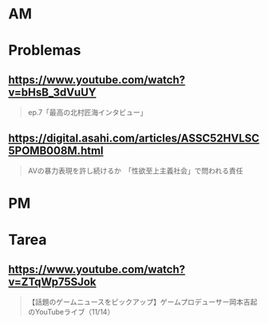 # AM
# Problemas

## https://www.youtube.com/watch?v=bHsB_3dVuUY

> ep.7「最高の北村匠海インタビュー」

## https://digital.asahi.com/articles/ASSC52HVLSC5POMB008M.html

> AVの暴力表現を許し続けるか　「性欲至上主義社会」で問われる責任

# PM
# Tarea

## https://www.youtube.com/watch?v=ZTqWp75SJok
 
> 【話題のゲームニュースをピックアップ】ゲームプロデューサー岡本吉起のYouTubeライブ（11/14） 
